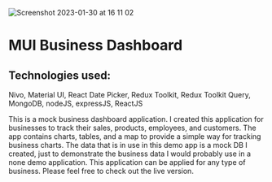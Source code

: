 ![Screenshot 2023-01-30 at 16 11 02](https://user-images.githubusercontent.com/93989404/215535914-3ba0cf62-508a-466c-9d6f-87b6dde3054f.png)

# MUI Business Dashboard

## Technologies used: 
Nivo, Material UI, React Date Picker, Redux Toolkit, Redux Toolkit Query, MongoDB, nodeJS, expressJS, ReactJS

This is a mock business dashboard application. I created this application for businesses to track their sales, products, employees, and customers. The app contains charts, tables, and a map to provide a simple way for tracking business charts. The data that is in use in this demo app is a mock DB I created, just to demonstrate the business data I would probably use in a none demo application. This application can be applied for any type of business. Please feel free to check out the live version.
